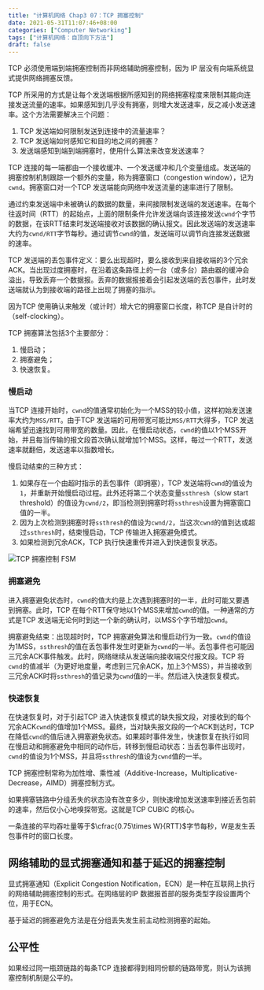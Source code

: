 ```yaml
---
title: "计算机网络 Chap3 07：TCP 拥塞控制"
date: 2021-05-31T11:07:46+08:00
categories: ["Computer Networking"]
tags: ["计算机网络：自顶向下方法"]
draft: false
---
```


TCP 必须使用端到端拥塞控制而非网络辅助拥塞控制，因为 IP 层没有向端系统显式提供网络拥塞反馈。

TCP 所采用的方式是让每个发送端根据所感知到的网络拥塞程度来限制其能向连接发送流量的速率。如果感知到几乎没有拥塞，则增大发送速率，反之减小发送速率。这个方法需要解决三个问题：

1. TCP 发送端如何限制发送到连接中的流量速率？
2. TCP 发送端如何感知它和目的地之间的拥塞？
3. 发送端感知到端到端拥塞时，使用什么算法来改变发送速率？

<!--more-->

TCP 连接的每一端都由一个接收缓冲、一个发送缓冲和几个变量组成。发送端的拥塞控制机制跟踪一个额外的变量，称为拥塞窗口（congestion window），记为`cwnd`。拥塞窗口对一个TCP 发送端能向网络中发送流量的速率进行了限制。

通过约束发送端中未被确认的数据的数量，来间接限制发送端的发送速率。在每个往返时间（RTT）的起始点，上面的限制条件允许发送端向该连接发送`cwnd`个字节的数据，在该RTT结束时发送端接收对该数据的确认报文。因此发送端的发送速率大约为`cwnd/RTT`字节每秒。通过调节`cwnd`的值，发送端可以调节向连接发送数据的速率。

TCP 发送端的丢包事件定义：要么出现超时，要么接收到来自接收端的3个冗余ACK。当出现过度拥塞时，在沿着这条路径上的一台（或多台）路由器的缓冲会溢出，导致丢弃一个数据报。丢弃的数据报接着会引起发送端的丢包事件，此时发送端就认为到接收端的路径上出现了拥塞的指示。

因为TCP 使用确认来触发（或计时）增大它的拥塞窗口长度，称TCP 是自计时的（self-clocking）。

TCP 拥塞算法包括3个主要部分：

1. 慢启动；
2. 拥塞避免；
3. 快速恢复。

### 慢启动

当TCP 连接开始时，`cwnd`的值通常初始化为一个MSS的较小值，这样初始发送速率大约为`MSS/RTT`。由于TCP 发送端的可用带宽可能比`MSS/RTT`大得多，TCP 发送端希望迅速找到可用带宽的数量。因此，在慢启动状态，`cwnd`的值以1个MSS开始，并且每当传输的报文段首次确认就增加1个MSS。这样，每过一个RTT，发送速率就翻倍，发送速率以指数增长。

慢启动结束的三种方式：

1. 如果存在一个由超时指示的丢包事件（即拥塞），TCP 发送端将`cwnd`的值设为`1`，并重新开始慢启动过程。此外还将第二个状态变量`ssthresh`（slow start threshold）的值设为`cwnd/2`，即当检测到拥塞时将`ssthresh`设置为拥塞窗口值的一半。
2. 因为上次检测到拥塞时将`ssthresh`的值设为`cwnd/2`，当这次`cwnd`的值到达或超过`ssthresh`时，结束慢启动，TCP 传输进入拥塞避免模式。
3. 如果检测到冗余ACK，TCP 执行快速重传并进入到快速恢复状态。

![TCP 拥塞控制 FSM](https://i.loli.net/2021/06/01/TxQcgsy6oEGwpFv.png)

### 拥塞避免

进入拥塞避免状态时，`cwnd`的值大约是上次遇到拥塞时的一半，此时可能又要遇到拥塞。此时，TCP 在每个RTT保守地以1个MSS来增加`cwnd`的值。一种通常的方式是TCP 发送端无论何时到达一个新的确认时，以MSS个字节增加`cwnd`。

拥塞避免结束：出现超时时，TCP 拥塞避免算法和慢启动行为一致。`cwnd`的值设为1MSS，`ssthresh`的值在丢包事件发生时更新为`cwnd`的一半。丢包事件也可能因三冗余ACK事件触发。此时，网络继续从发送端向接收端交付报文段。TCP 将`cwnd`的值减半（为更好地度量，考虑到三冗余ACK，加上3个MSS），并当接收到三冗余ACK时将`ssthresh`的值记录为`cwnd`值的一半。然后进入快速恢复模式。

### 快速恢复

在快速恢复时，对于引起TCP 进入快速恢复模式的缺失报文段，对接收到的每个冗余ACK`cwnd`的值增加1个MSS。最终，当对缺失报文段的一个ACK到达时，TCP 在降低`cwnd`的值后进入拥塞避免状态。如果超时事件发生，快速恢复在执行如同在慢启动和拥塞避免中相同的动作后，转移到慢启动状态：当丢包事件出现时，`cwnd`的值设为1个MSS，并且将`ssthresh`的值设为`cwnd`值的一半。

TCP 拥塞控制常称为加性增、乘性减（Additive-Increase，Multiplicative-Decrease，AIMD）拥塞控制方式。

如果拥塞链路中分组丢失的状态没有改变多少，则快速增加发送速率到接近丢包前的速率，然后仅小心地嗅探带宽。这就是TCP CUBIC 的核心。

一条连接的平均吞吐量等于$\cfrac{0.75\times W}{RTT}$字节每秒，W是发生丢包事件时的窗口长度。

## 网络辅助的显式拥塞通知和基于延迟的拥塞控制

显式拥塞通知（Explicit Congestion Notification，ECN）是一种在互联网上执行的网络辅助拥塞控制的形式。在网络层的IP 数据报首部的服务类型字段设置两个位，用于ECN。

基于延迟的拥塞避免方法是在分组丢失发生前主动检测拥塞的起始。

## 公平性

如果经过同一瓶颈链路的每条TCP 连接都得到相同份额的链路带宽，则认为该拥塞控制机制是公平的。

